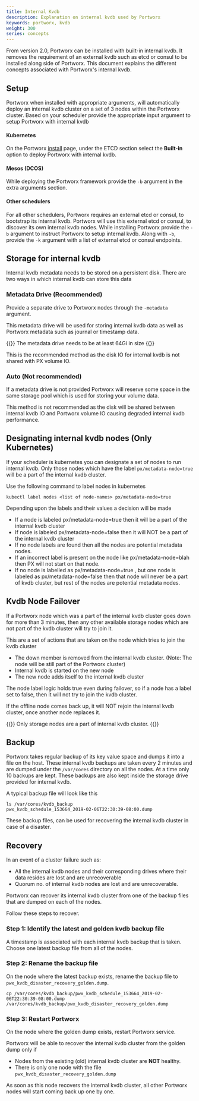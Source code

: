 ```yaml
---
title: Internal Kvdb
description: Explanation on internal kvdb used by Portworx
keywords: portworx, kvdb
weight: 300
series: concepts
---
```


From version 2.0, Portworx can be installed with built-in internal kvdb. It removes the requirement of an external kvdb such as etcd or consul to be installed along side of Portworx. This document explains the different concepts associated with Portworx's internal kvdb.

## Setup

Portworx when installed with appropriate arguments, will automatically deploy an internal kvdb cluster on a set of 3 nodes within the Portworx cluster. Based on your scheduler provide the appropriate input argument to setup Portworx with internal kvdb

#### Kubernetes

On the Portworx [install](https://install.portworx.com/2.1) page, under the ETCD section select the **Built-in** option to deploy Portworx with internal kvdb.

#### Mesos (DCOS)

While deploying the Portworx framework provide the `-b` argument in the extra arguments section.

#### Other schedulers

For all other schedulers, Portworx requires an external etcd or consul, to bootstrap its internal kvdb. Portworx will use this external etcd or consul, to discover its own internal kvdb nodes. While installing Portworx provide the `-b` argument to instruct Portworx to setup internal kvdb. Along with `-b`, provide the `-k` argument with a list of external etcd or consul endpoints.


## Storage for internal kvdb

Internal kvdb metadata needs to be stored on a persistent disk. There are two ways in which internal kvdb can store this data

### Metadata Drive (Recommended)
Provide a separate drive to Portworx nodes through the `-metadata` argument.

This metadata drive will be used for storing  internal kvdb data as well as Portworx metadata such as journal or timestamp data.


{{<info>}}
The metadata drive needs to be at least 64Gi in size
{{</info>}}

This is the recommended method as the disk IO for internal kvdb is not shared with PX volume IO.

### Auto (Not recommended)
If a metadata drive is not provided Portworx will reserve some space in the same storage pool which is used for storing your volume data.

This method is not recommended as the disk will be shared between internal kvdb IO and Portworx volume IO causing degraded internal kvdb performance.

## Designating internal kvdb nodes (Only Kubernetes)

If your scheduler is kubernetes you can designate a set of nodes to run internal kvdb. Only those nodes which have the label `px/metadata-node=true` will be a part of the internal kvdb cluster.

Use the following command to label nodes in kubernetes

```text
kubectl label nodes <list of node-names> px/metadata-node=true
```

Depending upon the labels and their values a decision will be made

- If a node is labeled px/metadata-node=true then it will be a part of the internal kvdb cluster
- If node is labeled px/metadata-node=false then it will NOT be a part of the internal kvdb cluster
- If no node labels are found then all the nodes are potential metadata nodes.
- If an incorrect label is present on the node like px/metadata-node=blah then PX will not start on that node.
- If no node is labelled as px/metadata-node=true , but one node is labeled as px/metadata-node=false then that node will never be a part of kvdb cluster, but rest of the nodes are potential metadata nodes.

## Kvdb Node Failover

If a Portworx node which was a part of the internal kvdb cluster goes down for more than 3 minutes, then any other available storage nodes which are not part of the kvdb cluster will try to join it.

This are a set of actions that are taken on the node which tries to join the kvdb cluster

- The down member is removed from the internal kvdb cluster. (Note: The node will be still part of the Portworx cluster)
- Internal kvdb is started on the new node
- The new node adds itself to the internal kvdb cluster

The node label logic holds true even during failover, so if a node has a label set to false, then it will not try to join the kvdb cluster.

If the offline node comes back up, it will NOT rejoin the internal kvdb cluster, once another node replaces it.

{{<info>}}
Only storage nodes are a part of internal kvdb cluster.
{{</info>}}


## Backup

Portworx takes regular backup of its key value space and dumps it into a file on the host.
These internal kvdb backups are taken every 2 minutes and are dumped under the `/var/cores` directory on all the nodes. At a time only 10 backups are kept. These backups are also kept inside the storage drive provided for internal kvdb.

A typical backup file will look like this

```text
ls /var/cores/kvdb_backup
pwx_kvdb_schedule_153664_2019-02-06T22:30:39-08:00.dump
```

These backup files, can be used for recovering the internal kvdb cluster in case of a disaster.

## Recovery

In an event of a cluster failure such as:

- All the internal kvdb nodes and their corresponding drives where their data resides are lost and are unrecoverable
- Quorum no. of internal kvdb nodes are lost and are unrecoverable.

Portworx can recover its internal kvdb cluster from one of the backup files that are dumped on each of the nodes.

Follow these steps to recover.

### Step 1: Identify the latest and golden kvdb backup file

A timestamp is associated with each internal kvdb backup that is taken. Choose one latest backup file from all of the nodes. 

### Step 2: Rename the backup file

On the node where the latest backup exists, rename the backup file to `pwx_kvdb_disaster_recovery_golden.dump`.

```text
cp /var/cores/kvdb_backup/pwx_kvdb_schedule_153664_2019-02-06T22:30:39-08:00.dump /var/cores/kvdb_backup/pwx_kvdb_disaster_recovery_golden.dump
```

### Step 3: Restart Portworx

On the node where the golden dump exists, restart Portworx service.

Portworx will be able to recover the internal kvdb cluster from the golden dump only if

- Nodes from the existing (old) internal kvdb cluster are **NOT** healthy.
- There is only one node with the file `pwx_kvdb_disaster_recovery_golden.dump`

As soon as this node recovers the internal kvdb cluster, all other Portworx nodes will start coming back up one by one.




